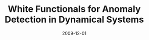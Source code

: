---
title: "White Functionals for Anomaly Detection in Dynamical Systems"
collection: publications
permalink: /publications/2009-12-01-White-Functionals-for-Anomaly-Detection-in-Dynamical-Systems
date: 2009-12-01
paperurl: 'https://proceedings.neurips.cc/paper/2009/hash/0188e8b8b014829e2fa0f430f0a95961-Abstract.html'
citation: 'M.&nbsp;Cuturi, J.-P. Vert, &amp; A.&nbsp;d&apos;Aspremont.
White functionals for anomaly detection in dynamical systems.
In Y.&nbsp;Bengio, D.&nbsp;Schuurmans, J.&nbsp;D. Lafferty, C.&nbsp;K.&nbsp;I. Williams, &amp; A.&nbsp;Culotta (Eds), <em>Advances in Neural Information Processing Systems (NIPS 2009)</em>, volume&nbsp;22, 432–440. Curran Associates, Inc., 2009.'
---